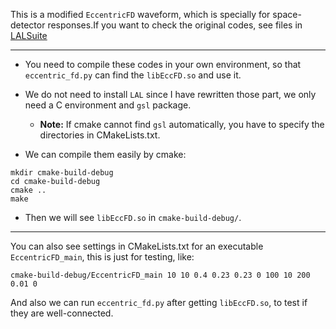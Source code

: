 
This is a modified `EccentricFD` waveform, which is specially for space-detector responses.If you want to check the original codes, see files in [LALSuite](https://github.com/lscsoft/lalsuite/tree/master/lalsimulation/lib)

---

- You need to compile these codes in your own environment, so that `eccentric_fd.py` can find the `libEccFD.so` and use it.

- We do not need to install `LAL` since I have rewritten those part, we only need a C environment and `gsl` package.

  - **Note:** If cmake cannot find `gsl` automatically, you have to specify the directories in CMakeLists.txt.

- We can compile them easily by cmake:

```shell
mkdir cmake-build-debug
cd cmake-build-debug
cmake ..
make
```

- Then we will see `libEccFD.so` in `cmake-build-debug/`.

---

You can also see settings in CMakeLists.txt for an executable `EccentricFD_main`, this is just for testing, like:

```shell
cmake-build-debug/EccentricFD_main 10 10 0.4 0.23 0.23 0 100 10 200 0.01 0
```

And also we can run `eccentric_fd.py` after getting `libEccFD.so`, to test if they are well-connected.
